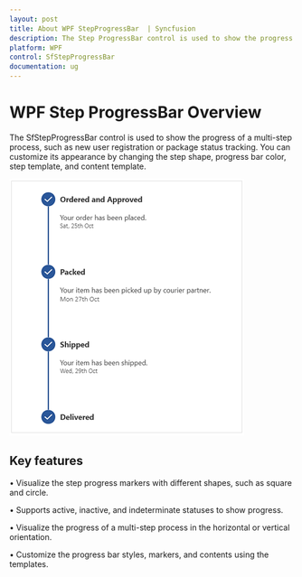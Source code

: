 ```yaml
---
layout: post
title: About WPF StepProgressBar  | Syncfusion
description: The Step ProgressBar control is used to show the progress of a multi-step process, such as new user registration or package status tracking.
platform: WPF
control: SfStepProgressBar
documentation: ug
---
```


# WPF Step ProgressBar Overview

The SfStepProgressBar control is used to show the progress of a multi-step process, such as new user registration or package status tracking. You can customize its appearance by changing the step shape, progress bar color, step template, and content template.

![Step ProgressBar - Overview](Overview_images/Overview.png)

## Key features

• Visualize the step progress markers with different shapes, such as square and circle.

• Supports active, inactive, and indeterminate statuses to show progress.

• Visualize the progress of a multi-step process in the horizontal or vertical orientation.

• Customize the progress bar styles, markers, and contents using the templates.